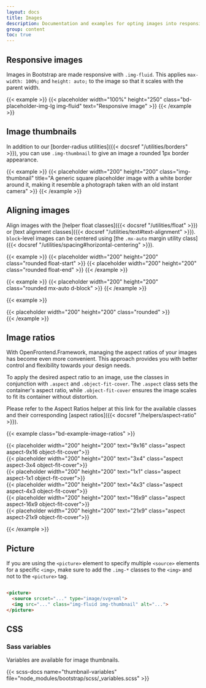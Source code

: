 ```yaml
---
layout: docs
title: Images
description: Documentation and examples for opting images into responsive behavior (so they never become wider than their parent) and add lightweight styles to them—all via classes.
group: content
toc: true
---
```


## Responsive images

Images in Bootstrap are made responsive with `.img-fluid`. This applies `max-width: 100%;` and `height: auto;` to the
image so that it scales with the parent width.

{{< example >}}
{{< placeholder width="100%" height="250" class="bd-placeholder-img-lg img-fluid" text="Responsive image" >}}
{{< /example >}}

## Image thumbnails

In addition to our [border-radius utilities]({{< docsref "/utilities/borders" >}}), you can use `.img-thumbnail` to give
an image a rounded 1px border appearance.

{{< example >}}
{{< placeholder width="200" height="200" class="img-thumbnail" title="A generic square placeholder image with a white border around it, making it resemble a photograph taken with an old instant camera" >}}
{{< /example >}}

## Aligning images

Align images with the [helper float classes]({{< docsref "/utilities/float" >}}) or [text alignment classes]({{<
docsref "/utilities/text#text-alignment" >}}). `block`-level images can be centered
using [the `.mx-auto` margin utility class]({{< docsref "/utilities/spacing#horizontal-centering" >}}).

{{< example >}}
{{< placeholder width="200" height="200" class="rounded float-start" >}}
{{< placeholder width="200" height="200" class="rounded float-end" >}}
{{< /example >}}

{{< example >}}
{{< placeholder width="200" height="200" class="rounded mx-auto d-block" >}}
{{< /example >}}

{{< example >}}
<div class="text-center">
  {{< placeholder width="200" height="200" class="rounded" >}}
</div>
{{< /example >}}

## Image ratios

With OpenFrontend.Framework, managing the aspect ratios of your images has become even more convenient. This approach provides you with better control and flexibility towards your design needs.

To apply the desired aspect ratio to an image, use the classes in conjunction with `.aspect` and `.object-fit-cover`. The `.aspect` class sets the container's aspect ratio, while `.object-fit-cover` ensures the image scales to fit its container without distortion.

Please refer to the Aspect Ratios helper at this link for the available classes and their corresponding [aspect ratios]({{< docsref "/helpers/aspect-ratio" >}}).

{{< example class="bd-example-image-ratios" >}}
<div>
{{< placeholder width="200" height="200" text="9x16" class="aspect aspect-9x16 object-fit-cover">}}
</div>

<div>
{{< placeholder width="200" height="200" text="3x4" class="aspect aspect-3x4 object-fit-cover">}}
</div>

<div>
{{< placeholder width="200" height="200" text="1x1" class="aspect aspect-1x1 object-fit-cover">}}
</div>

<div>
{{< placeholder width="200" height="200" text="4x3" class="aspect aspect-4x3 object-fit-cover">}}
</div>

<div>
{{< placeholder width="200" height="200" text="16x9" class="aspect aspect-16x9 object-fit-cover">}}
</div>

<div>
{{< placeholder width="200" height="200" text="21x9" class="aspect aspect-21x9 object-fit-cover">}}
</div>

{{< /example >}}

## Picture

If you are using the `<picture>` element to specify multiple `<source>` elements for a specific `<img>`, make sure to
add the `.img-*` classes to the `<img>` and not to the `<picture>` tag.

```html

<picture>
  <source srcset="..." type="image/svg+xml">
  <img src="..." class="img-fluid img-thumbnail" alt="...">
</picture>
```

## CSS

### Sass variables

Variables are available for image thumbnails.

{{< scss-docs name="thumbnail-variables" file="node_modules/bootstrap/scss/_variables.scss" >}}
